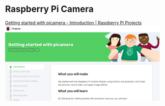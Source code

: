 # Raspberry Pi Camera


<a target="_blank" href="https://projects.raspberrypi.org/en/projects/getting-started-with-picamera">Getting started with picamera - Introduction | Raspberry Pi Projects</a>
<a href="https://projects.raspberrypi.org/en/projects/getting-started-with-picamera"><img width="600px" src="./img/getting_started_with_picamera_home_page.png" alt="img"></a>



